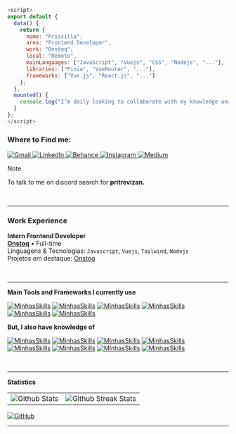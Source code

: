 ```js
<script>
export default {
  data() {
    return {
      nome: "Priscilla",
      area: "Frontend Developer",
      work: "Onstoq",
      local: "Remoto",
      mainLanguages: ["JavaScript", "Vuejs", "CSS", "Nodejs", "..."],
      libraries: ["Pinia", "VueRouter", "..."],
      frameworks: ["Vue.js", "React.js", "..."]
    };
  },
  mounted() {
    console.log("I’m daily looking to collaborate with my knowledge and I am willing to exchange ideas!");
  }
};
</script>
```
 

### Where to Find me:

<p align="left">
  <a href="mailto:priscillatrevizan.dev@gmail.com" title="Gmail">
    <img src="https://img.shields.io/badge/-Gmail-FF0000?style=plastic-square&labelColor=FF0000&logo=gmail&logoColor=white" alt="Gmail"/>
  </a>
  <a href="https://www.linkedin.com/in/priscillatrevizan/" title="LinkedIn">
    <img src="https://img.shields.io/badge/-Linkedin-0e76a8?style=plastic-square&logo=Linkedin&logoColor=white" alt="LinkedIn"/>
  </a>
  <a href="https://www.behance.net/priscillatrevizan" title="Behance">
    <img src="https://img.shields.io/badge/-Behance-000000?style=plastic-square&labelColor=000000&logo=behance&logoColor=white" alt="Behance"/>
  </a>
  <a href="https://www.instagram.com/priscillatrevizan/" title="Instagram">
    <img src="https://img.shields.io/badge/-Instagram-DF0174?style=plastic-square&labelColor=DF0174&logo=instagram&logoColor=white" alt="Instagram"/>
  </a>
  <a href="https://medium.com/@priscillatrevizan" title="Medium">
    <img src="https://img.shields.io/badge/-Medium-000000?style=plastic-square&labelColor=000000&logo=medium&logoColor=white" alt="Medium"/>
  </a>
</p>

> [!NOTE]
> To talk to me on discord search for **pritrevizan.**

<br/>

---

### Work Experience

**Intern Frontend Developer** \
[**Onstoq**](https://www.onstoq.com/) • Full-time \
Linguagens & Tecnologias: `Javascript`, `Vuejs`, `Tailwind`, `Nodejs`\
Projetos em destaque: [Onstoq](https://www.onstoq.com/)

<br/>

---

**Main Tools and Frameworks I currently use** <br/>

[![MinhasSkills](https://skillicons.dev/icons?i=css)](https://skillicons.dev)
[![MinhasSkills](https://skillicons.dev/icons?i=js)](https://skillicons.dev)
[![MinhasSkills](https://skillicons.dev/icons?i=vue)](https://skillicons.dev)
[![MinhasSkills](https://skillicons.dev/icons?i=pinia)](https://skillicons.dev)
[![MinhasSkills](https://skillicons.dev/icons?i=tailwind)](https://skillicons.dev)
[![MinhasSkills](https://skillicons.dev/icons?i=nodejs)](https://skillicons.dev)

**But, I also have knowledge of** <br/>

[![MinhasSkills](https://skillicons.dev/icons?i=typescript)](https://skillicons.dev)
[![MinhasSkills](https://skillicons.dev/icons?i=bootstrap)](https://skillicons.dev)
[![MinhasSkills](https://skillicons.dev/icons?i=sass)](https://skillicons.dev)
[![MinhasSkills](https://skillicons.dev/icons?i=react)](https://skillicons.dev)
[![MinhasSkills](https://skillicons.dev/icons?i=python)](https://skillicons.dev)
[![MinhasSkills](https://skillicons.dev/icons?i=selenium)](https://skillicons.dev)
[![MinhasSkills](https://skillicons.dev/icons?i=ruby)](https://skillicons.dev)
[![MinhasSkills](https://skillicons.dev/icons?i=mongodb)](https://skillicons.dev)

<br/>

---

**Statistics**

<table>
  <tr>
    <td>
      <img
        src="https://github-readme-stats.vercel.app/api?username=priscillatrevizan&theme=radical"
        alt="Github Stats"
      />
    </td>
    <td>
      <img
        src="https://github-readme-streak-stats.herokuapp.com/?user=priscillatrevizan&theme=dark&hide_border=false&theme=radical"
        alt="Github Streak Stats"
      />
    </td>
  </tr>
</table>


[![GitHub](https://img.shields.io/github/followers/priscillatrevizan?label=follow&style=social)](LINK-DO-SEU-GITHUB)
<br/>




---
<br/>
<!---
PriscillaTrevizan/PriscillaTrevizan is a ✨ special ✨ repository because its `README.md` (this file) appears on your GitHub profile.
You can click the Preview link to take a look at your changes.
--->
